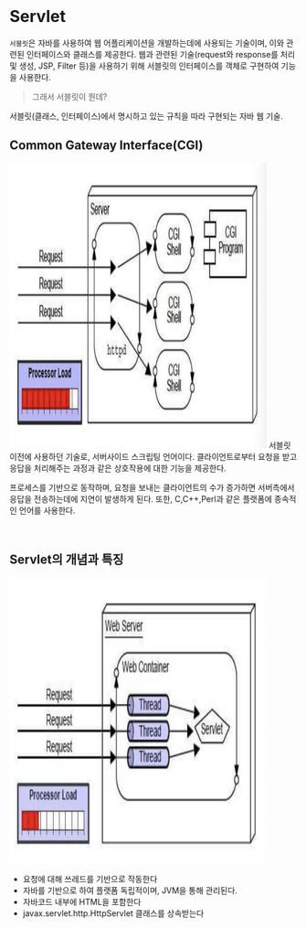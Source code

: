 <br>

# Servlet

`서블릿`은 자바를 사용하여 웹 어플리케이션을 개발하는데에 사용되는 기술이며, 이와 관련된 인터페이스와 클래스를 제공한다. 웹과 관련된 기술(request와 response를 처리 및 생성, JSP, Filter 등)을 사용하기 위해 서블릿의 인터페이스를 객체로 구현하여 기능을 사용한다.

>그래서 서블릿이 뭔데?

서블릿(클래스, 인터페이스)에서 명시하고 있는 규칙을 따라 구현되는 자바 웹 기술.


## Common Gateway Interface(CGI)
<img src="/assets/images/servlet/servlet_cgi_process.png" width="450" height="500">
서블릿 이전에 사용하던 기술로, 서버사이드 스크립팅 언어이다. 클라이언트로부터 요청을 받고 응답을 처리해주는 과정과 같은 상호작용에 대한 기능을 제공한다.

프로세스를 기반으로 동작하며, 요청을 보내는 클라이언트의 수가 증가하면 서버측에서 응답을 전송하는데에 지연이 발생하게 된다.
또한, C,C++,Perl과 같은 플랫폼에 종속적인 언어를 사용한다.


<br>

## Servlet의 개념과 특징
<img src="/assets/images/servlet/servlet_overview.png" width="450" height="500">

- 요청에 대해 쓰레드를 기반으로 작동한다
- 자바를 기반으로 하여 플랫폼 독립적이며, JVM을 통해 관리된다.
- 자바코드 내부에 HTML을 포함한다
- javax.servlet.http.HttpServlet 클래스를 상속받는다
